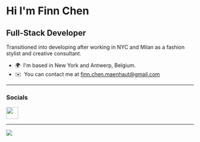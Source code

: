 Hi I'm Finn Chen
==========================

Full-Stack Developer
--------------------

Transitioned into developing after working in NYC and Milan as a fashion stylist and creative consultant.

* 🌍  I'm based in New York and Antwerp, Belgium.
* ✉️  You can contact me at [finn.chen.maenhaut@gmail.com](mailto:finn.chen.maenhaut@gmail.com)


---

### Socials

<p align="left"> <a href="https://www.linkedin.com/in/finn-chen-757333202/" target="_blank" rel="noreferrer"> <picture> <source media="(prefers-color-scheme: dark)" srcset="https://raw.githubusercontent.com/danielcranney/readme-generator/main/public/icons/socials/linkedin-dark.svg" /> <source media="(prefers-color-scheme: light)" srcset="https://raw.githubusercontent.com/danielcranney/readme-generator/main/public/icons/socials/linkedin.svg" /> <img src="https://raw.githubusercontent.com/danielcranney/readme-generator/main/public/icons/socials/linkedin.svg" width="32" height="32" /> </picture> </a></p>

---

![](https://github-readme-streak-stats.herokuapp.com/?user=glofinn&theme=dark&hide_border=false)<br/>
